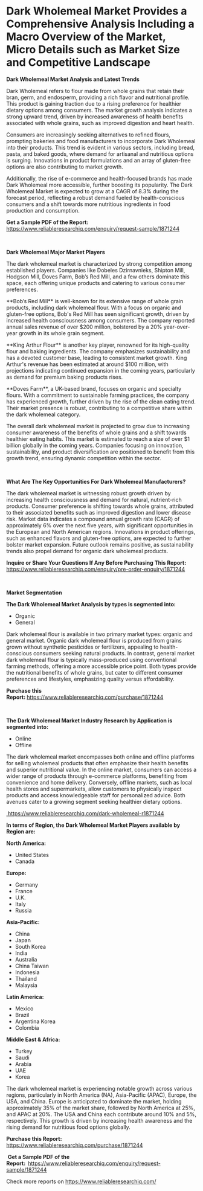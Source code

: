 <p><h1>Dark Wholemeal Market Provides a Comprehensive Analysis Including a Macro Overview of the Market, Micro Details such as Market Size and Competitive Landscape</h1></p><p><strong>Dark Wholemeal Market Analysis and Latest Trends</strong></p>
<p><p>Dark Wholemeal refers to flour made from whole grains that retain their bran, germ, and endosperm, providing a rich flavor and nutritional profile. This product is gaining traction due to a rising preference for healthier dietary options among consumers. The market growth analysis indicates a strong upward trend, driven by increased awareness of health benefits associated with whole grains, such as improved digestion and heart health.</p><p>Consumers are increasingly seeking alternatives to refined flours, prompting bakeries and food manufacturers to incorporate Dark Wholemeal into their products. This trend is evident in various sectors, including bread, pasta, and baked goods, where demand for artisanal and nutritious options is surging. Innovations in product formulations and an array of gluten-free options are also contributing to market growth.</p><p>Additionally, the rise of e-commerce and health-focused brands has made Dark Wholemeal more accessible, further boosting its popularity. The Dark Wholemeal Market is expected to grow at a CAGR of 8.3% during the forecast period, reflecting a robust demand fueled by health-conscious consumers and a shift towards more nutritious ingredients in food production and consumption.</p></p>
<p><strong>Get a Sample PDF of the Report:&nbsp;</strong> <a href="https://www.reliableresearchiq.com/enquiry/request-sample/1871244?utm_campaign=3174&utm_medium=2&utm_source=Github&utm_content=ia&utm_term=07042025&utm_id=dark-wholemeal">https://www.reliableresearchiq.com/enquiry/request-sample/1871244</a></p>
<p>&nbsp;</p>
<p><strong>Dark Wholemeal Major Market Players</strong></p>
<p><p>The dark wholemeal market is characterized by strong competition among established players. Companies like Dobeles Dzirnavnieks, Shipton Mill, Hodgson Mill, Doves Farm, Bob’s Red Mill, and a few others dominate this space, each offering unique products and catering to various consumer preferences.</p><p>**Bob’s Red Mill** is well-known for its extensive range of whole grain products, including dark wholemeal flour. With a focus on organic and gluten-free options, Bob's Red Mill has seen significant growth, driven by increased health consciousness among consumers. The company reported annual sales revenue of over $200 million, bolstered by a 20% year-over-year growth in its whole grain segment.</p><p>**King Arthur Flour** is another key player, renowned for its high-quality flour and baking ingredients. The company emphasizes sustainability and has a devoted customer base, leading to consistent market growth. King Arthur's revenue has been estimated at around $100 million, with projections indicating continued expansion in the coming years, particularly as demand for premium baking products rises.</p><p>**Doves Farm**, a UK-based brand, focuses on organic and specialty flours. With a commitment to sustainable farming practices, the company has experienced growth, further driven by the rise of the clean eating trend. Their market presence is robust, contributing to a competitive share within the dark wholemeal category.</p><p>The overall dark wholemeal market is projected to grow due to increasing consumer awareness of the benefits of whole grains and a shift towards healthier eating habits. This market is estimated to reach a size of over $1 billion globally in the coming years. Companies focusing on innovation, sustainability, and product diversification are positioned to benefit from this growth trend, ensuring dynamic competition within the sector.</p></p>
<p>&nbsp;</p>
<p><strong>What Are The Key Opportunities For Dark Wholemeal Manufacturers?</strong></p>
<p><p>The dark wholemeal market is witnessing robust growth driven by increasing health consciousness and demand for natural, nutrient-rich products. Consumer preference is shifting towards whole grains, attributed to their associated benefits such as improved digestion and lower disease risk. Market data indicates a compound annual growth rate (CAGR) of approximately 6% over the next five years, with significant opportunities in the European and North American regions. Innovations in product offerings, such as enhanced flavors and gluten-free options, are expected to further bolster market expansion. Future outlook remains positive, as sustainability trends also propel demand for organic dark wholemeal products.</p></p>
<p><strong>Inquire or Share Your Questions If Any Before Purchasing This Report:</strong> <a href="https://www.reliableresearchiq.com/enquiry/pre-order-enquiry/1871244?utm_campaign=3174&utm_medium=2&utm_source=Github&utm_content=ia&utm_term=07042025&utm_id=dark-wholemeal">https://www.reliableresearchiq.com/enquiry/pre-order-enquiry/1871244</a></p>
<p>&nbsp;</p>
<p><strong>Market Segmentation</strong></p>
<p><strong>The Dark Wholemeal Market Analysis by types is segmented into:</strong></p>
<p><ul><li>Organic</li><li>General</li></ul></p>
<p><p>Dark wholemeal flour is available in two primary market types: organic and general market. Organic dark wholemeal flour is produced from grains grown without synthetic pesticides or fertilizers, appealing to health-conscious consumers seeking natural products. In contrast, general market dark wholemeal flour is typically mass-produced using conventional farming methods, offering a more accessible price point. Both types provide the nutritional benefits of whole grains, but cater to different consumer preferences and lifestyles, emphasizing quality versus affordability.</p></p>
<p><strong>Purchase this Report:&nbsp;</strong><a href="https://www.reliableresearchiq.com/purchase/1871244?utm_campaign=3174&utm_medium=2&utm_source=Github&utm_content=ia&utm_term=07042025&utm_id=dark-wholemeal">https://www.reliableresearchiq.com/purchase/1871244</a></p>
<p>&nbsp;</p>
<p><strong>The Dark Wholemeal Market Industry Research by Application is segmented into:</strong></p>
<p><ul><li>Online</li><li>Offline</li></ul></p>
<p><p>The dark wholemeal market encompasses both online and offline platforms for selling wholemeal products that often emphasize their health benefits and superior nutritional value. In the online market, consumers can access a wider range of products through e-commerce platforms, benefiting from convenience and home delivery. Conversely, offline markets, such as local health stores and supermarkets, allow customers to physically inspect products and access knowledgeable staff for personalized advice. Both avenues cater to a growing segment seeking healthier dietary options.</p></p>
<p><a href="https://www.reliableresearchiq.com/dark-wholemeal-r1871244?utm_campaign=3174&utm_medium=2&utm_source=Github&utm_content=ia&utm_term=07042025&utm_id=dark-wholemeal">&nbsp;https://www.reliableresearchiq.com/dark-wholemeal-r1871244</a></p>
<p><strong>In terms of Region, the Dark Wholemeal Market Players available by Region are:</strong></p>
<p>
    <p> <strong> North America: </strong>
        <ul>
            <li>United States</li>
            <li>Canada</li>
        </ul>
        </p> 
    <p> <strong> Europe: </strong>
        <ul>
            <li>Germany</li>
            <li>France</li>
            <li>U.K.</li>
            <li>Italy</li>
            <li>Russia</li>
        </ul>
        </p> 
    <p> <strong> Asia-Pacific: </strong>
        <ul>
            <li>China</li>
            <li>Japan</li>
            <li>South Korea</li>
            <li>India</li>
            <li>Australia</li>
            <li>China Taiwan</li>
            <li>Indonesia</li>
            <li>Thailand</li>
            <li>Malaysia</li>
        </ul>
        </p> 
    <p> <strong> Latin America: </strong>
        <ul>
            <li>Mexico</li>
            <li>Brazil</li>
            <li>Argentina Korea</li>
            <li>Colombia</li>
        </ul>
        </p> 
    <p> <strong> Middle East & Africa: </strong>
        <ul>
            <li>Turkey</li>
            <li>Saudi</li>
            <li>Arabia</li>
            <li>UAE</li>
            <li>Korea</li>
        </ul>
    </p>
    </p>
<p><p>The dark wholemeal market is experiencing notable growth across various regions, particularly in North America (NA), Asia-Pacific (APAC), Europe, the USA, and China. Europe is anticipated to dominate the market, holding approximately 35% of the market share, followed by North America at 25%, and APAC at 20%. The USA and China each contribute around 10% and 5%, respectively. This growth is driven by increasing health awareness and the rising demand for nutritious food options globally.</p></p>
<p><strong>Purchase this Report: </strong><a href="https://www.reliableresearchiq.com/purchase/1871244?utm_campaign=3174&utm_medium=2&utm_source=Github&utm_content=ia&utm_term=07042025&utm_id=dark-wholemeal">https://www.reliableresearchiq.com/purchase/1871244</a></p>
<p>&nbsp;<strong>Get a Sample PDF of the Report:&nbsp;&nbsp;</strong><a href="https://www.reliableresearchiq.com/enquiry/request-sample/1871244?utm_campaign=3174&utm_medium=2&utm_source=Github&utm_content=ia&utm_term=07042025&utm_id=dark-wholemeal">https://www.reliableresearchiq.com/enquiry/request-sample/1871244</a></p>
<p><strong></strong></p>
<p>Check more reports on <a href="https://www.reliableresearchiq.com/?utm_campaign=3174&utm_medium=2&utm_source=Github&utm_content=ia&utm_term=07042025&utm_id=dark-wholemeal">https://www.reliableresearchiq.com/</a></p>